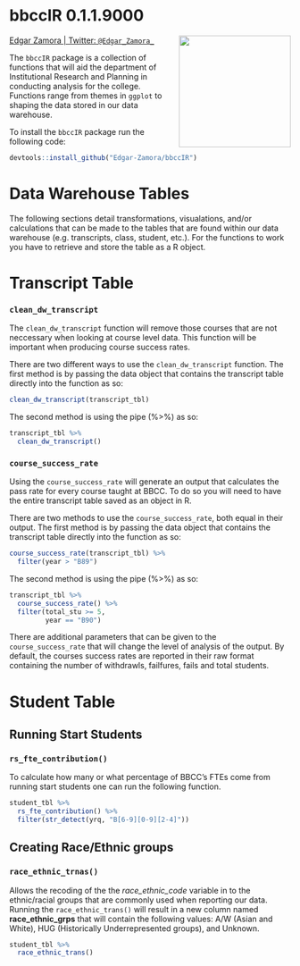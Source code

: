 bbccIR 0.1.1.9000
=================

[Edgar Zamora \| Twitter:
`@Edgar_Zamora_`](https://twitter.com/Edgar_Zamora_)
<img src="bbccIR_logo.png" align="right" style="width:200px;height:200x;">

The `bbccIR` package is a collection of functions that will aid the
department of Institutional Research and Planning in conducting analysis
for the college. Functions range from themes in `ggplot` to shaping the
data stored in our data warehouse.

To install the `bbccIR` package run the following code:

``` r
devtools::install_github("Edgar-Zamora/bbccIR")
```

Data Warehouse Tables
=====================

The following sections detail transformations, visualations, and/or
calculations that can be made to the tables that are found within our
data warehouse (e.g. transcripts, class, student, etc.). For the
functions to work you have to retrieve and store the table as a R
object.

Transcript Table
================

### `clean_dw_transcript`

The `clean_dw_transcript` function will remove those courses that are
not neccessary when looking at course level data. This function will be
important when producing course success rates.

There are two different ways to use the `clean_dw_transcript` function.
The first method is by passing the data object that contains the
transcript table directly into the function as so:

``` r
clean_dw_transcript(transcript_tbl)
```

The second method is using the pipe (%&gt;%) as so:

``` r
transcript_tbl %>% 
  clean_dw_transcript()
```

### `course_success_rate`

Using the `course_success_rate` will generate an output that calculates
the pass rate for every course taught at BBCC. To do so you will need to
have the entire transcript table saved as an object in R.

There are two methods to use the `course_success_rate`, both equal in
their output. The first method is by passing the data object that
contains the transcript table directly into the function as so:

``` r
course_success_rate(transcript_tbl) %>%
  filter(year > "B89")
```

The second method is using the pipe (%&gt;%) as so:

``` r
transcript_tbl %>% 
  course_success_rate() %>% 
  filter(total_stu >= 5, 
         year == "B90")
```

There are additional parameters that can be given to the
`course_success_rate` that will change the level of analysis of the
output. By default, the courses success rates are reported in their raw
format containing the number of withdrawls, failfures, fails and total
students.

Student Table
=============

Running Start Students
----------------------

### `rs_fte_contribution()`

To calculate how many or what percentage of BBCC’s FTEs come from
running start students one can run the following function.

``` r
student_tbl %>% 
  rs_fte_contribution() %>% 
  filter(str_detect(yrq, "B[6-9][0-9][2-4]"))
```

Creating Race/Ethnic groups
---------------------------

### `race_ethnic_trnas()`

Allows the recoding of the the *race\_ethnic\_code* variable in to the
ethnic/racial groups that are commonly used when reporting our data.
Running the `race_ethnic_trans()` will result in a new column named
**race\_ethnic\_grps** that will contain the following values: A/W
(Asian and White), HUG (Historically Underrepresented groups), and
Unknown.

``` r
student_tbl %>% 
  race_ethnic_trans()
```
